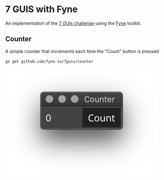 # 7 GUIS with Fyne

An implementation of the [7 GUIs challenge](https://eugenkiss.github.io/7guis/)
using the [Fyne](https://fyne.io) toolkit.

## Counter

A simple counter that increments each time the "Count" button is pressed

`go get github.com/fyne-io/7guis/counter`

![](img/counter.png)

